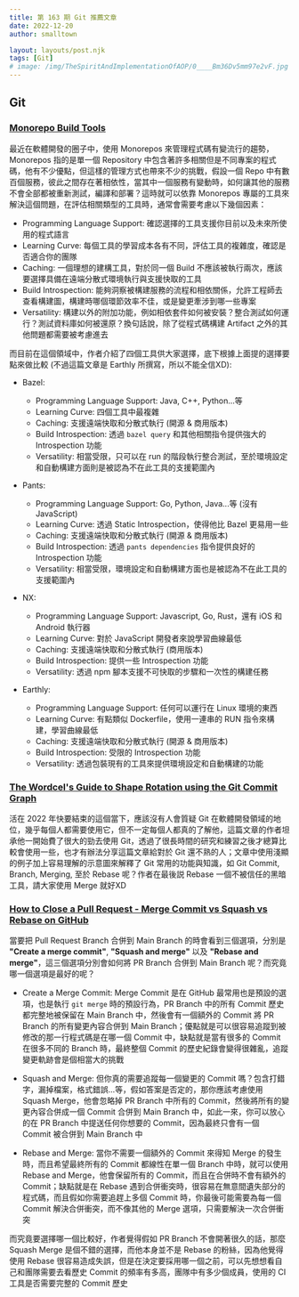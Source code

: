```yaml
---
title: 第 163 期 Git 推薦文章
date: 2022-12-20
author: smalltown

layout: layouts/post.njk
tags: [Git]
# image: /img/TheSpiritAndImplementationOfAOP/0____Bm36Dv5mm97e2vF.jpg
---
```


<!-- summary -->

## Git

### [Monorepo Build Tools](https://earthly.dev/blog/monorepo-tools/)

最近在軟體開發的圈子中，使用 Monorepos 來管理程式碼有變流行的趨勢，Monorepos 指的是單一個 Repository 中包含著許多相關但是不同專案的程式碼，他有不少優點，但這樣的管理方式也帶來不少的挑戰，假設一個 Repo 中有數百個服務，彼此之間存在著相依性，當其中一個服務有變動時，如何讓其他的服務不會全部都被重新測試，編譯和部署？這時就可以依靠 Monorepos 專屬的工具來解決這個問題，在評估相關類型的工具時，通常會需要考慮以下幾個因素：
<!-- summary -->

- Programming Language Support: 確認選擇的工具支援你目前以及未來所使用的程式語言
- Learning Curve: 每個工具的學習成本各有不同，評估工具的複雜度，確認是否適合你的團隊
- Caching: 一個理想的建構工具，對於同一個 Build 不應該被執行兩次，應該要選擇具備在遠端分散式環境執行與支援快取的工具
- Build Introspection: 能夠洞察被構建服務的流程和相依關係，允許工程師去查看構建圖，構建時哪個環節效率不佳，或是變更牽涉到哪一些專案
- Versatility: 構建以外的附加功能，例如相依套件如何被安裝？整合測試如何運行？測試資料庫如何被還原？換句話說，除了從程式碼構建 Artifact 之外的其他問題都需要被考慮進去

而目前在這個領域中，作者介紹了四個工具供大家選擇，底下根據上面提的選擇要點來做比較 (不過這篇文章是 Earthly 所撰寫，所以不能全信XD):

- Bazel: 
    - Programming Language Support: Java, C++, Python...等
    - Learning Curve: 四個工具中最複雜
    - Caching: 支援遠端快取和分散式執行 (開源 & 商用版本)
    - Build Introspection: 透過 `bazel query` 和其他相關指令提供強大的 Introspection 功能
    - Versatility: 相當受限，只可以在 run 的階段執行整合測試，至於環境設定和自動構建方面則是被認為不在此工具的支援範圍內

- Pants:
    - Programming Language Support: Go, Python, Java...等 (沒有 JavaScript)
    - Learning Curve: 透過 Static Introspection，使得他比 Bazel 更易用一些
    - Caching: 支援遠端快取和分散式執行 (開源 & 商用版本)
    - Build Introspection: 透過 `pants dependencies` 指令提供良好的 Introspection 功能
    - Versatility: 相當受限，環境設定和自動構建方面也是被認為不在此工具的支援範圍內
- NX:
    - Programming Language Support: Javascript, Go, Rust，還有 iOS 和 Android 執行器
    - Learning Curve: 對於 JavaScript 開發者來說學習曲線最低
    - Caching: 支援遠端快取和分散式執行 (商用版本)
    - Build Introspection: 提供一些 Introspection 功能
    - Versatility: 透過 npm 腳本支援不可快取的步驟和一次性的構建任務

- Earthly:
    - Programming Language Support: 任何可以運行在 Linux 環境的東西
    - Learning Curve: 有點類似 Dockerfile，使用一連串的 RUN 指令來構建，學習曲線最低
    - Caching: 支援遠端快取和分散式執行 (開源 & 商用版本)
    - Build Introspection: 受限的 Introspection 功能
    - Versatility: 透過包裝現有的工具來提供環境設定和自動構建的功能

### [The Wordcel's Guide to Shape Rotation using the Git Commit Graph](https://www.dolthub.com/blog/2022-12-14-wordcels-guide-to-git/)

活在 2022 年快要結束的這個當下，應該沒有人會質疑 Git 在軟體開發領域的地位，幾乎每個人都需要使用它，但不一定每個人都真的了解他，這篇文章的作者坦承他一開始費了很大的勁去使用 Git，透過了很長時間的研究和練習之後才總算比較會使用一些，也才有辦法分享這篇文章給對於 Git 還不熟的人；文章中使用淺顯的例子加上容易理解的示意圖來解釋了 Git 常用的功能與知識，如 Git Commit, Branch, Merging, 至於 Rebase 呢？作者在最後説 Rebase 一個不被信任的黑暗工具，請大家使用 Merge 就好XD

### [How to Close a Pull Request - Merge Commit vs Squash vs Rebase on GitHub](https://leonardomontini.dev/close-pr-strategy-merge-commit-squash-rebase/)

當要把 Pull Request Branch 合併到 Main Branch 的時會看到三個選項，分別是 **"Create a merge commit"**, **"Squash and merge"** 以及 **"Rebase and merge"**，這三個選項分別會如何將 PR Branch 合併到 Main Branch 呢？而究竟哪一個選項是最好的呢？

- Create a Merge Commit: Merge Commit 是在 GitHub 最常用也是預設的選項，也是執行 `git merge` 時的預設行為，PR Branch 中的所有 Commit 歷史都完整地被保留在 Main Branch 中，然後會有一個額外的 Commit 將 PR Branch 的所有變更內容合併到 Main Branch；優點就是可以很容易追蹤到被修改的那一行程式碼是在哪一個 Commit 中，缺點就是當有很多的 Commit 在很多不同的 Branch 時，最終整個 Commit 的歷史紀錄會變得很雜亂，追蹤變更軌跡會是個相當大的挑戰

- Squash and Merge: 但你真的需要追蹤每一個變更的 Commit 嗎？包含打錯字，漏掉檔案，格式錯誤...等，假如答案是否定的，那你應該考慮使用 Squash Merge，他會忽略掉 PR Branch 中所有的 Commit，然後將所有的變更內容合併成一個 Commit 合併到 Main Branch 中，如此一來，你可以放心的在 PR Branch 中提送任何你想要的 Commit，因為最終只會有一個 Commit 被合併到 Main Branch 中

- Rebase and Merge: 當你不需要一個額外的 Commit 來得知 Merge 的發生時，而且希望最終所有的 Commit 都線性在單一個 Branch 中時，就可以使用 Rebase and Merge，他會保留所有的 Commit，而且在合併時不會有額外的 Commit；缺點就是在 Rebase 遇到合併衝突時，很容易在無意間遺失部分的程式碼，而且假如你需要追趕上多個 Commit 時，你最後可能需要為每一個 Commit 解決合併衝突，而不像其他的 Merge 選項，只需要解決一次合併衝突

而究竟要選擇哪一個比較好，作者覺得假如 PR Branch 不會開著很久的話，那麼 Squash Merge 是個不錯的選擇，而他本身並不是 Rebase 的粉絲，因為他覺得使用 Rebase 很容易造成失誤，但是在決定要採用哪一個之前，可以先想想看自己和團隊需要去看歷史 Commit 的頻率有多高，團隊中有多少個成員，使用的 CI 工具是否需要完整的 Commit 歷史